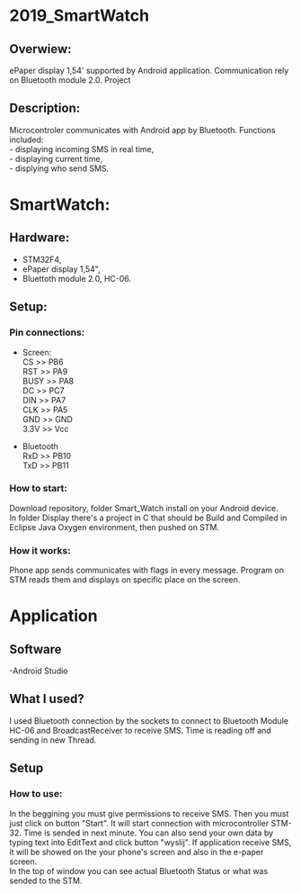 # 2019_SmartWatch


## Overwiew:
  ePaper display 1,54' supported by Android application. Communication rely on Bluetooth module 2.0.
  Project 
 
## Description:
  Microcontroler communicates with Android app by Bluetooth. Functions included:  
    - displaying incoming SMS in real time,  
    - displaying current time,  
    - displying who send SMS.  

# SmartWatch:

## Hardware:
- STM32F4,
- ePaper display 1,54",
- Bluettoth module 2.0, HC-06.

## Setup:

### Pin connections:

  - Screen:  
      CS >> PB6  
      RST >> PA9  
      BUSY >> PA8  
      DC >> PC7  
      DIN >> PA7  
      CLK >> PA5  
      GND >> GND  
      3.3V >> Vcc  

  - Bluetooth  
      RxD >> PB10  
      TxD >> PB11  
      
### How to start:
  Download repository, folder Smart_Watch install on your Android device.  
  In folder Display there's a project in C that should be Build and Compiled in Eclipse Java Oxygen environment, then pushed on STM.
  
### How it works:
  Phone app sends communicates with flags in every message. Program on STM reads them and displays on specific place on the screen.

  
# Application

## Software
-Android Studio

## What I used?

I used Bluetooth connection by the sockets to connect to Bluetooth Module HC-06 and BroadcastReceiver to receive SMS. Time is reading off and sending in new Thread.

## Setup 

### How to use:
  In the beggining you must give permissions to receive SMS. Then you must just click on button "Start". It will start connection with 
  microcontroller STM-32.   Time is sended in next minute. You can also send your own data by typing text into EditText and click button "wyslij". If application receive SMS, it will be showed on the your phone's screen and also in the e-paper screen.  
  In the top of window you can see actual Bluetooth Status or what was sended to the STM.

      



  
